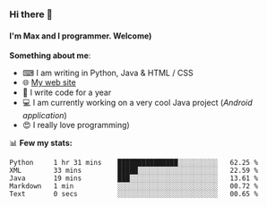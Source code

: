 ### Hi there 👋
#### I'm Max and I programmer. Welcome)

**Something about me**:
- ⌨ I am writing in Python, Java & HTML / CSS
- 🌐 [My web site](https://merive.herokuapp.com/)
- 🎈 I write code for a year
- 💻 I am currently working on a very cool Java project (*Android application*)
- 😍 I really love programming)

📊 **Few my stats:**
<!--START_SECTION:waka-->
```text
Python     1 hr 31 mins    ███████████████░░░░░░░░░░   62.25 % 
XML        33 mins         █████░░░░░░░░░░░░░░░░░░░░   22.59 % 
Java       19 mins         ███░░░░░░░░░░░░░░░░░░░░░░   13.61 % 
Markdown   1 min           ░░░░░░░░░░░░░░░░░░░░░░░░░   00.72 % 
Text       0 secs          ░░░░░░░░░░░░░░░░░░░░░░░░░   00.65 %
```
<!--END_SECTION:waka-->
